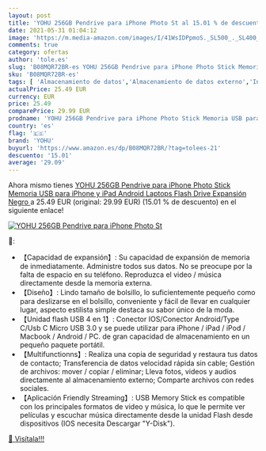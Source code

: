 ```yaml
---
layout: post
title: 'YOHU 256GB Pendrive para iPhone Photo St al 15.01 % de descuento'
date: 2021-05-31 01:04:12
image: 'https://m.media-amazon.com/images/I/41WsIDPpmoS._SL500_._SL400_.jpg'
comments: true
category: ofertas
author: 'tole.es'
slug: 'B08MQR72BR-es YOHU 256GB Pendrive para iPhone Photo Stick Memoria USB...'
sku: 'B08MQR72BR-es'
tags: [ 'Almacenamiento de datos','Almacenamiento de datos externo','Informática','Memorias USB','android','yohu', ]
actualPrice: 25.49 EUR
currency: EUR
price: 25.49
comparePrice: 29.99 EUR
prodname: 'YOHU 256GB Pendrive para iPhone Photo Stick Memoria USB para iPhone y iPad Android Laptops Flash Drive Expansión  Negro '
country: 'es'
flag: '🇪🇸'
brand: 'YOHU'
buyurl: 'https://www.amazon.es/dp/B08MQR72BR/?tag=tolees-21'
descuento: '15.01'
average: '29.09'
---
```


Ahora mismo tienes [YOHU 256GB Pendrive para iPhone Photo Stick Memoria USB para iPhone y iPad Android Laptops Flash Drive Expansión  Negro ](https://www.amazon.es/dp/B08MQR72BR/?tag=tolees-21) a 25.49 EUR (original: 29.99 EUR) (15.01 %  de descuento) en el siguiente enlace!

[![YOHU 256GB Pendrive para iPhone Photo St](https://m.media-amazon.com/images/I/41WsIDPpmoS._SL500_._SL400_.jpg)](https://www.amazon.es/dp/B08MQR72BR/?tag=tolees-21)

🔎:

- 【Capacidad de expansión】: Su capacidad de expansión de memoria de inmediatamente. Administre todos sus datos. No se preocupe por la falta de espacio en su teléfono. Reproduzca el video / música directamente desde la memoria externa.
- 【Diseño】: Lindo tamaño de bolsillo, lo suficientemente pequeño como para deslizarse en el bolsillo, conveniente y fácil de llevar en cualquier lugar, aspecto estilista simple destaca su sabor único de la moda.
- 【Unidad flash USB 4 en 1】: Conector IOS/Conector Android/Type C/Usb C Micro USB 3.0 y se puede utilizar para iPhone / iPad / iPod / Macbook / Android / PC. de gran capacidad de almacenamiento en un pequeño paquete portátil.
- 【Multifunctionns】: Realiza una copia de seguridad y restaura tus datos de contacto; Transferencia de datos velocidad rápida sin cable; Gestión de archivos: mover / copiar / eliminar; Lleva fotos, videos y audios directamente al almacenamiento externo; Comparte archivos con redes sociales.
- 【Aplicación Friendly Streaming】: USB Memory Stick es compatible con los principales formatos de video y música, lo que le permite ver películas y escuchar música directamente desde la unidad Flash desde dispositivos (IOS necesita Descargar "Y-Disk").

[🛒 Visítala!!!](https://www.amazon.es/dp/B08MQR72BR/?tag=tolees-21)
